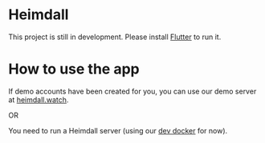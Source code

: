 # Heimdall

This project is still in development. Please install [Flutter](https://flutter.dev/docs/get-started/install) to run it.

# How to use the app


If demo accounts have been created for you, you can use our demo server at [heimdall.watch](https://heimdall.watch).

OR

You need to run a Heimdall server (using our [dev docker](https://github.com/heimdall-watch/heimdall_docker) for now).

